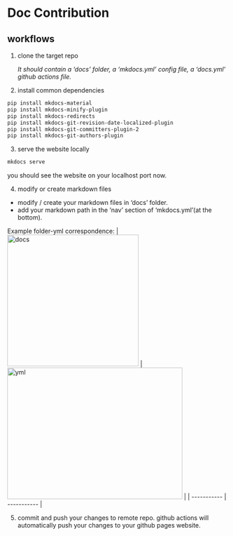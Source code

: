 # Doc Contribution

## workflows
1. clone the target repo 
    
    *It should contain a ‘docs’ folder, a ‘mkdocs.yml’ config file, a ‘docs.yml’ github actions file.*
    
2. install common dependencies

```bash
pip install mkdocs-material
pip install mkdocs-minify-plugin
pip install mkdocs-redirects
pip install mkdocs-git-revision-date-localized-plugin
pip install mkdocs-git-committers-plugin-2
pip install mkdocs-git-authors-plugin
```

3. serve the website locally

```bash
mkdocs serve
```
you should see the website on your localhost port now.

4. modify or create markdown files
- modify / create your markdown files in ‘docs’ folder.
- add your markdown path in the ‘nav’ section of ‘mkdocs.yml’(at the bottom).

 Example folder-yml correspondence:
| <img src="https://user-images.githubusercontent.com/30235642/176805054-9d5f1c24-b8b6-49df-90c3-039acb741af3.png" alt="docs" width="300" height="300"/> | <img src="https://user-images.githubusercontent.com/30235642/176805061-3da4b3b6-9a18-4d87-9d06-044dc863b6e4.png" alt="yml" width="400" height="300"/> | 
| ----------- | ----------- |

5. commit and push your changes to remote repo. github actions will automatically push your changes to your github pages website.
